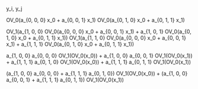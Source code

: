 y_i, y_j





OV_0(a_{0, 0, 0} x_0 + a_{0, 0, 1} x_1)
OV_0(a_{0, 1, 0} x_0 + a_{0, 1, 1} x_1)

OV_1(a_{1, 0, 0} OV_0(a_{0, 0, 0} x_0 + a_{0, 0, 1} x_1) + a_{1, 0, 1} OV_0(a_{0, 1, 0} x_0 + a_{0, 1, 1} x_1))
OV_1(a_{1, 1, 0} OV_0(a_{0, 0, 0} x_0 + a_{0, 0, 1} x_1) + a_{1, 1, 1} OV_0(a_{0, 1, 0} x_0 + a_{0, 1, 1} x_1))

a_{1, 0, 0} a_{0, 0, 0} OV_1(OV_0(x_0)) + a_{1, 0, 0} a_{0, 0, 1} OV_1(OV_0(x_1)) + a_{1, 1, 1} a_{0, 1, 0} OV_1(OV_0(x_0)) + a_{1, 1, 1} a_{0, 1, 1} OV_1(OV_0(x_1))

(a_{1, 0, 0} a_{0, 0, 0} + a_{1, 1, 1} a_{0, 1, 0}) OV_1(OV_0(x_0)) + (a_{1, 0, 0} a_{0, 0, 1} + a_{1, 1, 1} a_{0, 1, 1}) OV_1(OV_0(x_1))


